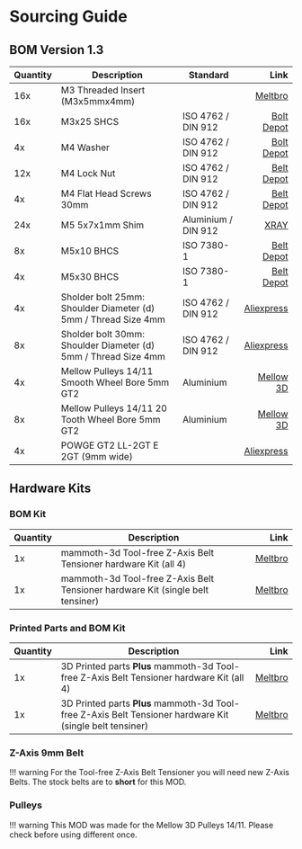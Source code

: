 # **Sourcing Guide**

## **BOM Version 1.3**

| **Quantity** | **Description**                                                  | **Standard**       | **Link**                                                                                        |
|:-------------|------------------------------------------------------------------|--------------------|------------------------------------------------------------------------------------------------:|
| 16x          | M3 Threaded Insert (M3x5mmx4mm)                                  |                    | [Meltbro](https://meltbro.de/gewindeeinsatz-voron-2-4-m3-einpressmutter-heatinserts-messingmutter-5x4mm-schmelzmutter.html) |
| 16x          | M3x25 SHCS                                                       | ISO 4762 / DIN 912 | [Bolt Depot](https://boltdepot.com/Product-Details?product=13640)                               |
| 4x           | M4 Washer                                                        | ISO 4762 / DIN 912 | [Bolt Depot](https://boltdepot.com/Product-Details?product=4514)                                |
| 12x          | M4 Lock Nut                                                      | ISO 4762 / DIN 912 | [Belt Depot](https://boltdepot.com/Product-Details?product=4793)                                |
| 4x           | M4 Flat Head Screws 30mm                                         | ISO 4762 / DIN 912 | [Belt Depot](https://boltdepot.com/Product-Details?product=13263)                               |  
| 24x          | M5 5x7x1mm Shim                                                  | Aluminium / DIN 912| [XRAY](https://www.eurorc.com/product/33229/xray-alu-shim-5x7x10mm-10)                          |
| 8x           | M5x10 BHCS                                                       | ISO 7380-1         | [Belt Depot](https://boltdepot.com/Product-Details?product=15646)                               |
| 4x           | M5x30 BHCS                                                       | ISO 7380-1         | [Belt Depot](https://boltdepot.com/Product-Details?product=15651)                               |
| 4x           | Sholder bolt 25mm: Shoulder Diameter (d) 5mm / Thread Size 4mm   | ISO 4762 / DIN 912 | [Aliexpress](https://de.aliexpress.com/item/1005006421378844.html?spm=a2g0o.productlist.main.71.27ff48e6Frsjo5&algo_pvid=d11ee3a7-9eb6-4500-9996-a2e7efabc892&aem_p4p_detail=202406150815372788240971360240003529643&algo_exp_id=d11ee3a7-9eb6-4500-9996-a2e7efabc892-35&pdp_npi=4%40dis%21CHF%213.41%212.39%21%21%213.74%212.62%21%402103252e17184645377636619e09ba%2112000037104506821%21sea%21CH%21169545247%21&curPageLogUid=NHDO4C1VleMM&utparam-url=scene%3Asearch%7Cquery_from%3A&search_p4p_id=202406150815372788240971360240003529643_9&gatewayAdapt=glo2deu) |
| 8x           | Sholder bolt 30mm: Shoulder Diameter (d) 5mm / Thread Size 4mm   | ISO 4762 / DIN 912 |[Aliexpress](https://de.aliexpress.com/item/1005006421378844.html?spm=a2g0o.productlist.main.71.27ff48e6Frsjo5&algo_pvid=d11ee3a7-9eb6-4500-9996-a2e7efabc892&aem_p4p_detail=202406150815372788240971360240003529643&algo_exp_id=d11ee3a7-9eb6-4500-9996-a2e7efabc892-35&pdp_npi=4%40dis%21CHF%213.41%212.39%21%21%213.74%212.62%21%402103252e17184645377636619e09ba%2112000037104506821%21sea%21CH%21169545247%21&curPageLogUid=NHDO4C1VleMM&utparam-url=scene%3Asearch%7Cquery_from%3A&search_p4p_id=202406150815372788240971360240003529643_9&gatewayAdapt=glo2deu) |
| 4x           | Mellow Pulleys 14/11 Smooth Wheel Bore 5mm GT2                   | Aluminium          |[Mellow 3D](https://de.aliexpress.com/item/33023133633.html?spm=a2g0o.order_list.order_list_main.106.466a1802OX6ZxT&gatewayAdapt=glo2deu) |
| 8x           | Mellow Pulleys 14/11 20 Tooth Wheel Bore 5mm GT2                 | Aluminium          |[Mellow 3D](https://de.aliexpress.com/item/33023133633.html?spm=a2g0o.order_list.order_list_main.106.466a1802OX6ZxT&gatewayAdapt=glo2deu) |
| 4x           | POWGE GT2 LL-2GT E 2GT (9mm wide)                                |                    |[Aliexpress](https://de.aliexpress.com/item/1005002809830788.html?spm=a2g0o.detail.pcDetailTopMoreOtherSeller.6.79d0YB5UYB5URT&gps-id=pcDetailTopMoreOtherSeller&scm=1007.40050.354490.0&scm_id=1007.40050.354490.0&scm-url=1007.40050.354490.0&pvid=081e1067-8d34-426a-abbb-7cfa7bff0aea&_t=gps-id%3ApcDetailTopMoreOtherSeller%2Cscm-url%3A1007.40050.354490.0%2Cpvid%3A081e1067-8d34-426a-abbb-7cfa7bff0aea%2Ctpp_buckets%3A668%232846%238116%232002&pdp_npi=4%40dis%21CHF%2137.30%2135.44%21%21%2141.03%2138.98%21%402103011017189552476844442ea66f%2112000022296348281%21rec%21CH%21169545247%21&utparam-url=scene%3ApcDetailTopMoreOtherSeller%7Cquery_from%3A&gatewayAdapt=glo2deu) |


## **Hardware Kits**

### **BOM Kit**

| **Quantity** | **Description**                                                                | **Link**                                     | 
|:-------------|--------------------------------------------------------------------------------|---------------------------------------------:|
| 1x           | mammoth-3d Tool-free Z-Axis Belt Tensioner hardware Kit (all 4)                | [Meltbro](https://meltbro.de) |
| 1x           | mammoth-3d Tool-free Z-Axis Belt Tensioner hardware Kit (single belt tensiner) | [Meltbro](https://meltbro.de) |

### **Printed Parts and BOM Kit**

| **Quantity** | **Description**                                                                                          | **Link**                                     | 
|:-------------|----------------------------------------------------------------------------------------------------------|---------------------------------------------:|
| 1x           | 3D Printed parts **Plus** mammoth-3d Tool-free Z-Axis Belt Tensioner hardware Kit (all 4)                | [Meltbro](https://meltbro.de) |
| 1x           | 3D Printed parts **Plus** mammoth-3d Tool-free Z-Axis Belt Tensioner hardware Kit (single belt tensiner) | [Meltbro](https://meltbro.de) |

### **Z-Axis 9mm Belt**

!!! warning
    For the Tool-free Z-Axis Belt Tensioner you will need new Z-Axis Belts.
    The stock belts are to **short** for this MOD.

### **Pulleys**

!!! warning
    This MOD was made for the Mellow 3D Pulleys 14/11. Please check before 
    using different once.